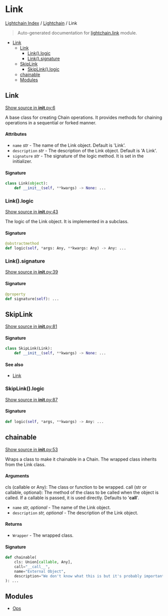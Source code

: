 # Link

[Lightchain Index](../../README.md#lightchain-index) /
[Lightchain](../index.md#lightchain) /
Link

> Auto-generated documentation for [lightchain.link](../../../lightchain/link/__init__.py) module.

- [Link](#link)
  - [Link](#link-1)
    - [Link().logic](#link()logic)
    - [Link().signature](#link()signature)
  - [SkipLink](#skiplink)
    - [SkipLink().logic](#skiplink()logic)
  - [chainable](#chainable)
  - [Modules](#modules)

## Link

[Show source in __init__.py:6](../../../lightchain/link/__init__.py#L6)

A base class for creating Chain operations.
It provides methods for chaining operations in a sequential or forked manner.

#### Attributes

- `name` *str* - The name of the Link object. Default is 'Link'.
- `description` *str* - The description of the Link object. Default is 'A Link'.
- `signature` *str* - The signature of the logic method. It is set in the initializer.

#### Signature

```python
class Link(object):
    def __init__(self, **kwargs) -> None: ...
```

### Link().logic

[Show source in __init__.py:43](../../../lightchain/link/__init__.py#L43)

The logic of the Link object. It is implemented in a subclass.

#### Signature

```python
@abstractmethod
def logic(self, *args: Any, **kwargs: Any) -> Any: ...
```

### Link().signature

[Show source in __init__.py:39](../../../lightchain/link/__init__.py#L39)

#### Signature

```python
@property
def signature(self): ...
```



## SkipLink

[Show source in __init__.py:81](../../../lightchain/link/__init__.py#L81)

#### Signature

```python
class SkipLink(Link):
    def __init__(self, **kwargs) -> None: ...
```

#### See also

- [Link](#link)

### SkipLink().logic

[Show source in __init__.py:87](../../../lightchain/link/__init__.py#L87)

#### Signature

```python
def logic(self, *args, **kwargs) -> Any: ...
```



## chainable

[Show source in __init__.py:53](../../../lightchain/link/__init__.py#L53)

Wraps a class to make it chainable in a Chain. The wrapped class inherits from the Link class.

#### Arguments

cls (callable or Any): The class or function to be wrapped.
call (str or callable, optional): The method of the class to be called when the object is called. If a callable is passed, it is used directly. Defaults to '__call__'.
- `name` *str, optional* - The name of the Link object.
- `description` *str, optional* - The description of the Link object.

#### Returns

- `Wrapper` - The wrapped class.

#### Signature

```python
def chainable(
    cls: Union[callable, Any],
    call="__call__",
    name="External Object",
    description="We don't know what this is but it's probably important",
): ...
```



## Modules

- [Ops](./ops.md)